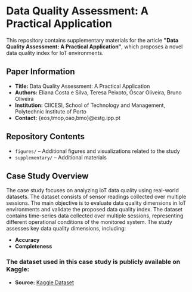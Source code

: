 # Data Quality Assessment: A Practical Application

This repository contains supplementary materials for the article **"Data Quality Assessment: A Practical Application"**, which proposes a novel data quality index for IoT environments.

## Paper Information
- **Title:** Data Quality Assessment: A Practical Application  
- **Authors:** Eliana Costa e Silva, Teresa Peixoto, Óscar Oliveira, Bruno Oliveira  
- **Institution:** CIICESI, School of Technology and Management, Polytechnic Institute of Porto  
- **Contact:** {eos,tmop,oao,bmo}@estg.ipp.pt  

## Repository Contents
- `figures/` – Additional figures and visualizations related to the study   
- `supplementary/` – Additional materials  

## Case Study Overview
The case study focuses on analyzing IoT data quality using real-world datasets. The dataset consists of sensor readings collected over multiple sessions. The main objective is to evaluate data quality dimensions in IoT environments and validate the proposed data quality index. The dataset contains time-series data collected over multiple sessions, representing different operational conditions of the monitored system. The study assesses key data quality dimensions, including:  
- **Accuracy**
- **Completeness** 

### The dataset used in this case study is publicly available on Kaggle:  
- **Source:** [Kaggle Dataset](https://www.kaggle.com/datasets/nphantawee/pump-sensor-data)  

